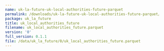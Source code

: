 ```yaml
---
name: uk-la-future-uk-local-authorities-future-parquet
permalink: /downloads/uk-la-future-uk-local-authorities-future-parquet/0
package: uk_la_future
title: uk_local_authorities_future
filename: uk_local_authorities_future.parquet
version: '0'
full_version: 0.1.1
file: /data/uk_la_future/0/uk_local_authorities_future.parquet
---
```


